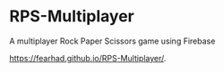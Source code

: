 # RPS-Multiplayer
A multiplayer Rock Paper Scissors game using Firebase

https://fearhad.github.io/RPS-Multiplayer/.

